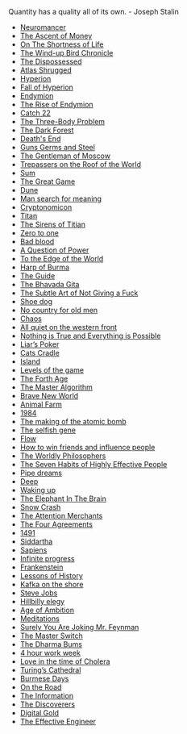 Quantity has a quality all of its own. - Joseph Stalin

- [Neuromancer]()
- [The Ascent of Money](https://www.amazon.com/Ascent-Money-Financial-History-World/dp/0143116177/ref=tmm_pap_swatch_0?_encoding=UTF8&qid=1625077436&sr=8-1)
- [On The Shortness of Life](https://www.amazon.com/Shortness-Life-Penguin-Great-Ideas/dp/0143036327/ref=sr_1_1?dchild=1&keywords=On+the+shortness+of+life&qid=1625150668&sr=8-1)
- [The Wind-up Bird Chronicle](https://www.amazon.com/Wind-Up-Bird-Chronicle-Novel/dp/0679775439/ref=tmm_pap_swatch_0?_encoding=UTF8&qid=1625077590&sr=8-1)
- [The Dispossessed](https://www.amazon.com/Dispossessed-Ursula-K-Guin/dp/1857988825/ref=tmm_pap_swatch_0?_encoding=UTF8&qid=1625150756&sr=8-1)
- [Atlas Shrugged](https://www.amazon.com/Atlas-Shrugged-Centennial-AYN-RAND/dp/B0027M0HV6/ref=sr_1_7?crid=L0LUEROAS8RJ&dchild=1&keywords=atlas+shrugged&qid=1625150797&sprefix=Atlas+strugged%2Caps%2C187&sr=8-7)
- [Hyperion](https://www.amazon.com/Hyperion-Cantos-Dan-Simmons/dp/0399178619/ref=tmm_pap_swatch_0?_encoding=UTF8&qid=1625150820&sr=8-1)
- [Fall of Hyperion](https://www.amazon.com/Fall-Hyperion-Dan-Simmons/dp/0575099488/ref=tmm_pap_swatch_0?_encoding=UTF8&qid=&sr=)
- [Endymion](https://www.amazon.com/Endymion-Gollancz-S-F-Dan-Simmons/dp/0575076399/ref=pd_bxgy_img_2/132-0431303-1076750?pd_rd_w=3Qr4Q&pf_rd_p=fd3ebcd0-c1a2-44cf-aba2-bbf4810b3732&pf_rd_r=33CHKN433XJ30GXDX835&pd_rd_r=090695b5-d490-4ad7-9bde-a028dcf91a4f&pd_rd_wg=gbB1Z&pd_rd_i=0575076399&psc=1)
- [The Rise of Endymion](https://www.amazon.com/Rise-Endymion-Dan-Simmons/dp/0575076402/ref=pd_bxgy_img_1/132-0431303-1076750?pd_rd_w=kmgfQ&pf_rd_p=fd3ebcd0-c1a2-44cf-aba2-bbf4810b3732&pf_rd_r=XMBNSKPS1X6N41X65ENR&pd_rd_r=69bfca84-5bbc-4919-8015-e9cd84eb5b29&pd_rd_wg=g6vdO&pd_rd_i=0575076402&psc=1)
- [Catch 22](https://www.amazon.com/Catch-22-50th-Anniversary-Joseph-Heller/dp/1451626657/ref=tmm_pap_swatch_0?_encoding=UTF8&qid=1625150932&sr=1-1)
- [The Three-Body Problem](https://www.amazon.com/The-Three-Body-Problem-audiobook/dp/B00P00QPPY/ref=sr_1_1?crid=FTUX00TPNW4D&dchild=1&keywords=the+three+body+problem&qid=1625150964&s=books&sprefix=The+three+bod%2Cstripbooks%2C200&sr=1-1)
- [The Dark Forest](https://www.amazon.com/Dark-Forest-Remembrance-Earths-Past/dp/0765386690/ref=tmm_pap_swatch_0?_encoding=UTF8&qid=1625150990&sr=1-1)
- [Death's End](https://www.amazon.com/Deaths-End-Three-Body-Problem-Cixin/dp/1784971650/ref=tmm_pap_swatch_0?_encoding=UTF8&qid=1625151009&sr=1-1)
- [Guns Germs and Steel](https://www.amazon.com/Guns-Germs-Steel-Fates-Societies/dp/0393354326/ref=tmm_pap_swatch_0?_encoding=UTF8&qid=1625151035&sr=1-1)
- [The Gentleman of Moscow]()
- [Trepassers on the Roof of the World](https://www.amazon.com/gp/product/0719564492/ref=dbs_a_def_rwt_hsch_vapi_tpbk_p1_i4)
- [Sum](https://www.amazon.com/Sum-Forty-Afterlives-David-Eagleman/dp/0307389936/ref=tmm_pap_swatch_0?_encoding=UTF8&qid=1625151603&sr=1-2)
- [The Great Game](https://www.amazon.com/Great-Game-Struggle-Central-Kodansha/dp/1568360223/ref=sr_1_1?dchild=1&keywords=The+great+game&qid=1625151440&s=books&sr=1-1)
- [Dune](https://www.amazon.com/Dune-Chronicles-Book-1/dp/0441013597/ref=tmm_pap_swatch_0?_encoding=UTF8&qid=1625151378&sr=1-1)
- [Man search for meaning](https://www.amazon.com/Mans-Search-Meaning-Viktor-Frankl/dp/0807014273/ref=tmm_pap_swatch_0?_encoding=UTF8&qid=1625151359&sr=1-1)
- [Cryptonomicon](https://www.amazon.com/Cryptonomicon-Neal-Stephenson/dp/0380788624/ref=tmm_pap_swatch_0?_encoding=UTF8&qid=1625151319&sr=1-1)
- [Titan](https://www.amazon.com/Titan-Life-John-Rockefeller-Sr/dp/1400077303/ref=tmm_pap_swatch_0?_encoding=UTF8&qid=1625151338&sr=1-1)
- [The Sirens of Titian]()
- [Zero to one](https://www.amazon.com/Zero-One-Notes-Startups-Future/dp/0804139296/ref=tmm_hrd_swatch_0?_encoding=UTF8&qid=1625151288&sr=1-1)
- [Bad blood](https://www.amazon.com/Bad-Blood-Secrets-Silicon-Startup/dp/0525431993/ref=tmm_pap_swatch_0?_encoding=UTF8&qid=1625151260&sr=1-1)
- [A Question of Power](https://www.amazon.com/Question-Power-Electricity-Wealth-Nations/dp/1541757149/ref=tmm_pap_swatch_0?_encoding=UTF8&qid=1625151230&sr=1-1)
- [To the Edge of the World](https://www.amazon.com/Edge-World-Trans-Siberian-Greatest-Railroad/dp/1610394526/ref=tmm_hrd_swatch_0?_encoding=UTF8&qid=1625151751&sr=1-1)
- [Harp of Burma](https://www.amazon.com/Burma-Tuttle-Classics-Michio-Takeyama/dp/0804802327/ref=tmm_pap_swatch_0?_encoding=UTF8&qid=&sr=)
- [The Guide](https://www.amazon.com/Guide-Novel-Penguin-Classics/dp/0143039644/ref=sr_1_1?dchild=1&keywords=The+guide+penguin+classics&qid=1625151876&s=books&sr=1-1)
- [The Bhavada Gita](https://www.amazon.com/Bhagavad-Gita-2nd-Eknath-Easwaran/dp/1586380192/ref=tmm_pap_swatch_0?_encoding=UTF8&qid=1625151901&sr=1-1)
- [The Subtle Art of Not Giving a Fuck](https://www.amazon.com/Subtle-Art-Not-Giving-Counterintuitive/dp/0062457721/ref=tmm_pap_swatch_0?_encoding=UTF8&qid=1625151941&sr=1-1)
- [Shoe dog](https://www.amazon.com/Shoe-Dog-Memoir-Creator-Nike/dp/1501135929/ref=tmm_pap_swatch_0?_encoding=UTF8&qid=1625151963&sr=1-1)
- [No country for old men](https://www.amazon.com/Country-Old-Men-Cormac-McCarthy/dp/0375706674/ref=tmm_pap_swatch_0?_encoding=UTF8&qid=1625151985&sr=1-1)
- [Chaos]()
- [All quiet on the western front]()
- [Nothing is True and Everything is Possible]()
- [Liar’s Poker]()
- [Cats Cradle]()
- [Island]()
- [Levels of the game]()
- [The Forth Age]()
- [The Master Algorithm]()
- [Brave New World]()
- [Animal Farm]()
- [1984]()
- [The making of the atomic bomb]()
- [The selfish gene]()
- [Flow]()
- [How to win friends and influence people]()
- [The Worldly Philosophers]()
- [The Seven Habits of Highly Effective People]()
- [Pipe dreams]()
- [Deep]()
- [Waking up]()
- [The Elephant In The Brain]()
- [Snow Crash]()
- [The Attention Merchants]()
- [The Four Agreements]()
- [1491]()
- [Siddartha]()
- [Sapiens]()
- [Infinite progress]()
- [Frankenstein]()
- [Lessons of History]()
- [Kafka on the shore]()
- [Steve Jobs]()
- [Hillbilly elegy]()
- [Age of Ambition]()
- [Meditations]()
- [Surely You Are Joking Mr. Feynman]()
- [The Master Switch]()
- [The Dharma Bums]()
- [4 hour work week]()
- [Love in the time of Cholera]()
- [Turing’s Cathedral]()
- [Burmese Days]()
- [On the Road]()
- [The Information]()
- [The Discoverers]()
- [Digital Gold]()
- [The Effective Engineer]()
